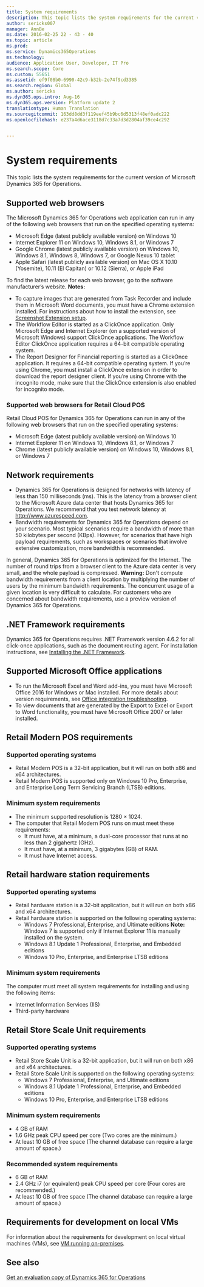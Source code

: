 ```yaml
---
title: System requirements
description: This topic lists the system requirements for the current version of Microsoft Dynamics 365 for Operations.
author: sericks007
manager: AnnBe
ms.date: 2016-02-25 22 - 43 - 40
ms.topic: article
ms.prod: 
ms.service: Dynamics365Operations
ms.technology: 
audience: Application User, Developer, IT Pro
ms.search.scope: Core
ms.custom: 55651
ms.assetid: ef9f08b0-6990-42c9-b32b-2e74f9cd3385
ms.search.region: Global
ms.author: sericks
ms.dyn365.ops.intro: Aug-16
ms.dyn365.ops.version: Platform update 2
translationtype: Human Translation
ms.sourcegitcommit: 163dd8dd3f119eef45b9bc6d5313f48ef0adc222
ms.openlocfilehash: e237a4d6ace3118d7c33a7d3d2804af39ce4c292


---
```


# <a name="system-requirements"></a>System requirements

This topic lists the system requirements for the current version of Microsoft Dynamics 365 for Operations.

<a name="supported-web-browsers"></a>Supported web browsers
----------------------

The Microsoft Dynamics 365 for Operations web application can run in any of the following web browsers that run on the specified operating systems:

-   Microsoft Edge (latest publicly available version) on Windows 10
-   Internet Explorer 11 on Windows 10, Windows 8.1, or Windows 7
-   Google Chrome (latest publicly available version) on Windows 10, Windows 8.1, Windows 8, Windows 7, or Google Nexus 10 tablet
-   Apple Safari (latest publicly available version) on Mac OS X 10.10 (Yosemite), 10.11 (El Capitan) or 10.12 (Sierra), or Apple iPad

To find the latest release for each web browser, go to the software manufacturer’s website. **Notes:**

-   To capture images that are generated from Task Recorder and include them in Microsoft Word documents, you must have a Chrome extension installed. For instructions about how to install the extension, see [Screenshot Extension setup](task-recorder.md#screenshot-extension-setup).
-   The Workflow Editor is started as a ClickOnce application. Only Microsoft Edge and Internet Explorer (on a supported version of Microsoft Windows) support ClickOnce applications. The Workflow Editor ClickOnce application requires a 64-bit compatible operating system.
-   The Report Designer for Financial reporting is started as a ClickOnce application. It requires a 64-bit compatible operating system. If you’re using Chrome, you must install a ClickOnce extension in order to download the report designer client. If you’re using Chrome with the incognito mode, make sure that the ClickOnce extension is also enabled for incognito mode.

### <a name="supported-web-browsers-for-retail-cloud-pos"></a>Supported web browsers for Retail Cloud POS

Retail Cloud POS for Dynamics 365 for Operations can run in any of the following web browsers that run on the specified operating systems:

-   Microsoft Edge (latest publicly available version) on Windows 10
-   Internet Explorer 11 on Windows 10, Windows 8.1, or Windows 7
-   Chrome (latest publicly available version) on Windows 10, Windows 8.1, or Windows 7

## <a name="network-requirements"></a>Network requirements
-   Dynamics 365 for Operations is designed for networks with latency of less than 150 milliseconds (ms). This is the latency from a browser client to the Microsoft Azure data center that hosts Dynamics 365 for Operations. We recommend that you test network latency at <http://www.azurespeed.com>.
-   Bandwidth requirements for Dynamics 365 for Operations depend on your scenario. Most typical scenarios require a bandwidth of more than 50 kilobytes per second (KBps). However, for scenarios that have high payload requirements, such as workspaces or scenarios that involve extensive customization, more bandwidth is recommended.

In general, Dynamics 365 for Operations is optimized for the Internet. The number of round trips from a browser client to the Azure data center is very small, and the whole payload is compressed. **Warning:** Don't compute bandwidth requirements from a client location by multiplying the number of users by the minimum bandwidth requirements. The concurrent usage of a given location is very difficult to calculate. For customers who are concerned about bandwidth requirements, use a preview version of Dynamics 365 for Operations.

## <a name="net-framework-requirements"></a>.NET Framework requirements
Dynamics 365 for Operations requires .NET Framework version 4.6.2 for all click-once applications, such as the document routing agent. For installation instructions, see [Installing the .NET Framework](https://msdn.microsoft.com/en-us/library/5a4x27ek(v=vs.110).aspx).

## <a name="supported-microsoft-office-applications"></a>Supported Microsoft Office applications
-   To run the Microsoft Excel and Word add-ins, you must have Microsoft Office 2016 for Windows or Mac installed. For more details about version requirements, see [Office integration troubleshooting](office-integration-troubleshooting.md).
-   To view documents that are generated by the Export to Excel or Export to Word functionality, you must have Microsoft Office 2007 or later installed.

## <a name="retail-modern-pos-requirements"></a>Retail Modern POS requirements
### <a name="supported-operating-systems"></a>Supported operating systems

-   Retail Modern POS is a 32-bit application, but it will run on both x86 and x64 architectures.
-   Retail Modern POS is supported only on Windows 10 Pro, Enterprise, and Enterprise Long Term Servicing Branch (LTSB) editions.

### <a name="minimum-system-requirements"></a>Minimum system requirements

-   The minimum supported resolution is 1280 × 1024.
-   The computer that Retail Modern POS runs on must meet these requirements:
    -   It must have, at a minimum, a dual-core processor that runs at no less than 2 gigahertz (GHz).
    -   It must have, at a minimum, 3 gigabytes (GB) of RAM.
    -   It must have Internet access.

## <a name="retail-hardware-station-requirements"></a>Retail hardware station requirements
### <a name="supported-operating-systems"></a>Supported operating systems

-   Retail hardware station is a 32-bit application, but it will run on both x86 and x64 architectures.
-   Retail hardware station is supported on the following operating systems:
    -   Windows 7 Professional, Enterprise, and Ultimate editions **Note:** Windows 7 is supported only if Internet Explorer 11 is manually installed on the system.
    -   Windows 8.1 Update 1 Professional, Enterprise, and Embedded editions
    -   Windows 10 Pro, Enterprise, and Enterprise LTSB editions

### <a name="minimum-system-requirements"></a>Minimum system requirements

The computer must meet all system requirements for installing and using the following items:

-   Internet Information Services (IIS)
-   Third-party hardware

## <a name="retail-store-scale-unit-requirements"></a>Retail Store Scale Unit requirements
### <a name="supported-operating-systems"></a>Supported operating systems

-   Retail Store Scale Unit is a 32-bit application, but it will run on both x86 and x64 architectures.
-   Retail Store Scale Unit is supported on the following operating systems:
    -   Windows 7 Professional, Enterprise, and Ultimate editions
    -   Windows 8.1 Update 1 Professional, Enterprise, and Embedded editions
    -   Windows 10 Pro, Enterprise, and Enterprise LTSB editions

### <a name="minimum-system-requirements"></a>Minimum system requirements

-   4 GB of RAM
-   1.6 GHz peak CPU speed per core (Two cores are the minimum.)
-   At least 10 GB of free space (The channel database can require a large amount of space.)

### <a name="recommended-system-requirements"></a>Recommended system requirements

-   6 GB of RAM
-   2.4 GHz i7 (or equivalent) peak CPU speed per core (Four cores are recommended.)
-   At least 10 GB of free space (The channel database can require a large amount of space.)

## <a name="requirements-for-development-on-local-vms"></a>Requirements for development on local VMs
For information about the requirements for development on local virtual machines (VMs), see [VM running on-premises](access-instances.md#vm-running-on-premises).

<a name="see-also"></a>See also
--------

[Get an evaluation copy of Dynamics 365 for Operations](get-evaluation-copy.md)




<!--HONumber=Feb17_HO3-->


